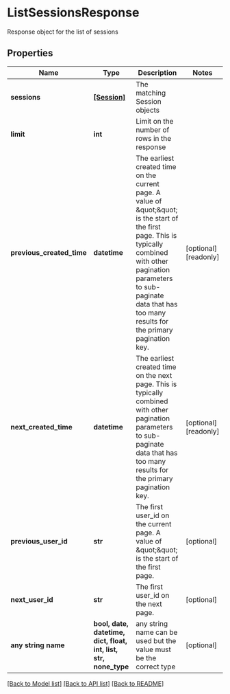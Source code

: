 # ListSessionsResponse

Response object for the list of sessions

## Properties
Name | Type | Description | Notes
------------ | ------------- | ------------- | -------------
**sessions** | [**[Session]**](Session.md) | The matching Session objects | 
**limit** | **int** | Limit on the number of rows in the response | 
**previous_created_time** | **datetime** | The earliest created time on the current page. A value of \&quot;\&quot; is the start of the first page. This is typically combined with other pagination parameters to sub-paginate data that has too many results for the primary pagination key.  | [optional] [readonly] 
**next_created_time** | **datetime** | The earliest created time on the next page.  This is typically combined with other pagination parameters to sub-paginate data that has too many results for the primary pagination key.  | [optional] [readonly] 
**previous_user_id** | **str** | The first user_id on the current page. A value of \&quot;\&quot; is the start of the first page. | [optional] 
**next_user_id** | **str** | The first user_id on the next page. | [optional] 
**any string name** | **bool, date, datetime, dict, float, int, list, str, none_type** | any string name can be used but the value must be the correct type | [optional]

[[Back to Model list]](../README.md#documentation-for-models) [[Back to API list]](../README.md#documentation-for-api-endpoints) [[Back to README]](../README.md)


